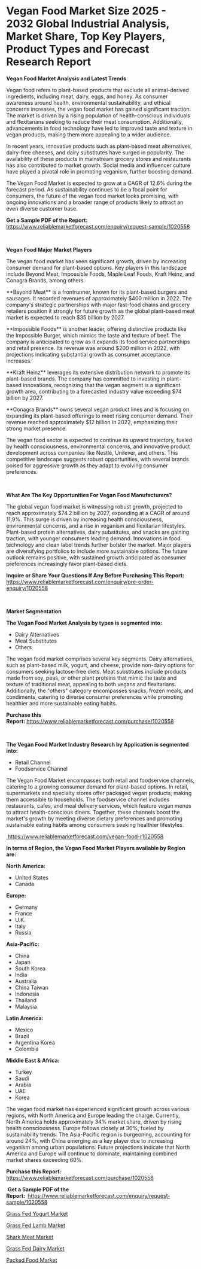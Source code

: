 <p><h1>Vegan Food Market Size 2025 - 2032 Global Industrial Analysis, Market Share, Top Key Players, Product Types and Forecast Research Report</h1></p><p><strong>Vegan Food Market Analysis and Latest Trends</strong></p>
<p><p>Vegan food refers to plant-based products that exclude all animal-derived ingredients, including meat, dairy, eggs, and honey. As consumer awareness around health, environmental sustainability, and ethical concerns increases, the vegan food market has gained significant traction. The market is driven by a rising population of health-conscious individuals and flexitarians seeking to reduce their meat consumption. Additionally, advancements in food technology have led to improved taste and texture in vegan products, making them more appealing to a wider audience.</p><p>In recent years, innovative products such as plant-based meat alternatives, dairy-free cheeses, and dairy substitutes have surged in popularity. The availability of these products in mainstream grocery stores and restaurants has also contributed to market growth. Social media and influencer culture have played a pivotal role in promoting veganism, further boosting demand. </p><p>The Vegan Food Market is expected to grow at a CAGR of 12.6% during the forecast period. As sustainability continues to be a focal point for consumers, the future of the vegan food market looks promising, with ongoing innovations and a broader range of products likely to attract an even diverse customer base.</p></p>
<p><strong>Get a Sample PDF of the Report:&nbsp;</strong> <a href="https://www.reliablemarketforecast.com/enquiry/request-sample/1020558?utm_campaign=1832&utm_medium=2&utm_source=Github&utm_content=ia&utm_term=07042025&utm_id=vegan-food">https://www.reliablemarketforecast.com/enquiry/request-sample/1020558</a></p>
<p>&nbsp;</p>
<p><strong>Vegan Food Major Market Players</strong></p>
<p><p>The vegan food market has seen significant growth, driven by increasing consumer demand for plant-based options. Key players in this landscape include Beyond Meat, Impossible Foods, Maple Leaf Foods, Kraft Heinz, and Conagra Brands, among others.</p><p>**Beyond Meat** is a frontrunner, known for its plant-based burgers and sausages. It recorded revenues of approximately $400 million in 2022. The company's strategic partnerships with major fast-food chains and grocery retailers position it strongly for future growth as the global plant-based meat market is expected to reach $35 billion by 2027.</p><p>**Impossible Foods** is another leader, offering distinctive products like the Impossible Burger, which mimics the taste and texture of beef. The company is anticipated to grow as it expands its food service partnerships and retail presence. Its revenue was around $200 million in 2022, with projections indicating substantial growth as consumer acceptance increases.</p><p>**Kraft Heinz** leverages its extensive distribution network to promote its plant-based brands. The company has committed to investing in plant-based innovations, recognizing that the vegan segment is a significant growth area, contributing to a forecasted industry value exceeding $74 billion by 2027.</p><p>**Conagra Brands** owns several vegan product lines and is focusing on expanding its plant-based offerings to meet rising consumer demand. Their revenue reached approximately $12 billion in 2022, emphasizing their strong market presence.</p><p>The vegan food sector is expected to continue its upward trajectory, fueled by health consciousness, environmental concerns, and innovative product development across companies like Nestlé, Unilever, and others. This competitive landscape suggests robust opportunities, with several brands poised for aggressive growth as they adapt to evolving consumer preferences.</p></p>
<p>&nbsp;</p>
<p><strong>What Are The Key Opportunities For Vegan Food Manufacturers?</strong></p>
<p><p>The global vegan food market is witnessing robust growth, projected to reach approximately $74.2 billion by 2027, expanding at a CAGR of around 11.9%. This surge is driven by increasing health consciousness, environmental concerns, and a rise in veganism and flexitarian lifestyles. Plant-based protein alternatives, dairy substitutes, and snacks are gaining traction, with younger consumers leading demand. Innovations in food technology and clean label trends further bolster the market. Major players are diversifying portfolios to include more sustainable options. The future outlook remains positive, with sustained growth anticipated as consumer preferences increasingly favor plant-based diets.</p></p>
<p><strong>Inquire or Share Your Questions If Any Before Purchasing This Report:</strong> <a href="https://www.reliablemarketforecast.com/enquiry/pre-order-enquiry/1020558?utm_campaign=1832&utm_medium=2&utm_source=Github&utm_content=ia&utm_term=07042025&utm_id=vegan-food">https://www.reliablemarketforecast.com/enquiry/pre-order-enquiry/1020558</a></p>
<p>&nbsp;</p>
<p><strong>Market Segmentation</strong></p>
<p><strong>The Vegan Food Market Analysis by types is segmented into:</strong></p>
<p><ul><li>Dairy Alternatives</li><li>Meat Substitutes</li><li>Others</li></ul></p>
<p><p>The vegan food market comprises several key segments. Dairy alternatives, such as plant-based milk, yogurt, and cheese, provide non-dairy options for consumers seeking lactose-free diets. Meat substitutes include products made from soy, peas, or other plant proteins that mimic the taste and texture of traditional meat, appealing to both vegans and flexitarians. Additionally, the "others" category encompasses snacks, frozen meals, and condiments, catering to diverse consumer preferences while promoting healthier and more sustainable eating habits.</p></p>
<p><strong>Purchase this Report:&nbsp;</strong><a href="https://www.reliablemarketforecast.com/purchase/1020558?utm_campaign=1832&utm_medium=2&utm_source=Github&utm_content=ia&utm_term=07042025&utm_id=vegan-food">https://www.reliablemarketforecast.com/purchase/1020558</a></p>
<p>&nbsp;</p>
<p><strong>The Vegan Food Market Industry Research by Application is segmented into:</strong></p>
<p><ul><li>Retail Channel</li><li>Foodservice Channel</li></ul></p>
<p><p>The Vegan Food Market encompasses both retail and foodservice channels, catering to a growing consumer demand for plant-based options. In retail, supermarkets and specialty stores offer packaged vegan products, making them accessible to households. The foodservice channel includes restaurants, cafes, and meal delivery services, which feature vegan menus to attract health-conscious diners. Together, these channels boost the market's growth by meeting diverse dietary preferences and promoting sustainable eating habits among consumers seeking healthier lifestyles.</p></p>
<p><a href="https://www.reliablemarketforecast.com/vegan-food-r1020558?utm_campaign=1832&utm_medium=2&utm_source=Github&utm_content=ia&utm_term=07042025&utm_id=vegan-food">&nbsp;https://www.reliablemarketforecast.com/vegan-food-r1020558</a></p>
<p><strong>In terms of Region, the Vegan Food Market Players available by Region are:</strong></p>
<p>
    <p> <strong> North America: </strong>
        <ul>
            <li>United States</li>
            <li>Canada</li>
        </ul>
        </p> 
    <p> <strong> Europe: </strong>
        <ul>
            <li>Germany</li>
            <li>France</li>
            <li>U.K.</li>
            <li>Italy</li>
            <li>Russia</li>
        </ul>
        </p> 
    <p> <strong> Asia-Pacific: </strong>
        <ul>
            <li>China</li>
            <li>Japan</li>
            <li>South Korea</li>
            <li>India</li>
            <li>Australia</li>
            <li>China Taiwan</li>
            <li>Indonesia</li>
            <li>Thailand</li>
            <li>Malaysia</li>
        </ul>
        </p> 
    <p> <strong> Latin America: </strong>
        <ul>
            <li>Mexico</li>
            <li>Brazil</li>
            <li>Argentina Korea</li>
            <li>Colombia</li>
        </ul>
        </p> 
    <p> <strong> Middle East & Africa: </strong>
        <ul>
            <li>Turkey</li>
            <li>Saudi</li>
            <li>Arabia</li>
            <li>UAE</li>
            <li>Korea</li>
        </ul>
    </p>
    </p>
<p><p>The vegan food market has experienced significant growth across various regions, with North America and Europe leading the charge. Currently, North America holds approximately 34% market share, driven by rising health consciousness. Europe follows closely at 30%, fueled by sustainability trends. The Asia-Pacific region is burgeoning, accounting for around 24%, with China emerging as a key player due to increasing veganism among urban populations. Future projections indicate that North America and Europe will continue to dominate, maintaining combined market shares exceeding 60%.</p></p>
<p><strong>Purchase this Report: </strong><a href="https://www.reliablemarketforecast.com/purchase/1020558?utm_campaign=1832&utm_medium=2&utm_source=Github&utm_content=ia&utm_term=07042025&utm_id=vegan-food">https://www.reliablemarketforecast.com/purchase/1020558</a></p>
<p>&nbsp;<strong>Get a Sample PDF of the Report:&nbsp;&nbsp;</strong><a href="https://www.reliablemarketforecast.com/enquiry/request-sample/1020558?utm_campaign=1832&utm_medium=2&utm_source=Github&utm_content=ia&utm_term=07042025&utm_id=vegan-food">https://www.reliablemarketforecast.com/enquiry/request-sample/1020558</a></p>
<p><strong></strong></p>
<p><p><a href="https://github.com/lotoahshaiek/Market-Research-Report-List-1/blob/main/grass-fed-yogurt-market.md?utm_campaign=1832&utm_medium=2&utm_source=Github&utm_content=ia&utm_term=07042025&utm_id=vegan-food">Grass Fed Yogurt Market</a></p><p><a href="https://github.com/muskoaizahfi/Market-Research-Report-List-1/blob/main/grass-fed-lamb-market.md?utm_campaign=1832&utm_medium=2&utm_source=Github&utm_content=ia&utm_term=07042025&utm_id=vegan-food">Grass Fed Lamb Market</a></p><p><a href="https://github.com/nsmifidget3/Market-Research-Report-List-1/blob/main/shark-meat-market.md?utm_campaign=1832&utm_medium=2&utm_source=Github&utm_content=ia&utm_term=07042025&utm_id=vegan-food">Shark Meat Market</a></p><p><a href="https://github.com/motosyuliq/Market-Research-Report-List-1/blob/main/grass-fed-dairy-market.md?utm_campaign=1832&utm_medium=2&utm_source=Github&utm_content=ia&utm_term=07042025&utm_id=vegan-food">Grass Fed Dairy Market</a></p><p><a href="https://github.com/orlinvisonju/Market-Research-Report-List-1/blob/main/packed-food-market.md?utm_campaign=1832&utm_medium=2&utm_source=Github&utm_content=ia&utm_term=07042025&utm_id=vegan-food">Packed Food Market</a></p></p>
